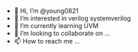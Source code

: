 - 👋 Hi, I’m @young0821
- 👀 I’m interested in verilog systemverilog
- 🌱 I’m currently learning UVM
- 💞️ I’m looking to collaborate on ...
- 📫 How to reach me ...

<!---
young0821/young0821 is a ✨ special ✨ repository because its `README.md` (this file) appears on your GitHub profile.
You can click the Preview link to take a look at your changes.
--->

